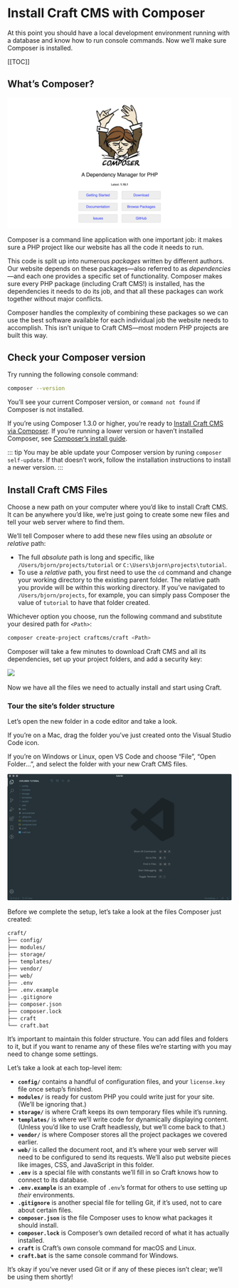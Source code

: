 # Install Craft CMS with Composer

At this point you should have a local development environment running with a database and know how to run console commands. Now we’ll make sure Composer is installed.

[[TOC]]

## What’s Composer?

<BrowserShot url="https://getcomposer.org/" :link="true">
<img src="../images/getcomposer.org.png" alt="Screenshot of getcomposer.org homepage" />
</BrowserShot>

Composer is a command line application with one important job: it makes sure a PHP project like our website has all the code it needs to run.

This code is split up into numerous _packages_ written by different authors. Our website depends on these packages—also referred to as _dependencies_—and each one provides a specific set of functionality. Composer makes sure every PHP package (including Craft CMS!) is installed, has the dependencies it needs to do its job, and that all these packages can work together without major conflicts.

Composer handles the complexity of combining these packages so we can use the best software available for each individual job the website needs to accomplish. This isn’t unique to Craft CMS—most modern PHP projects are built this way.

## Check your Composer version

Try running the following console command:

```bash
composer --version
```

You’ll see your current Composer version, or `command not found` if Composer is not installed.

If you’re using Composer 1.3.0 or higher, you’re ready to [Install Craft CMS via Composer](#install-craft-cms-via-composer). If you’re running a lower version or haven’t installed Composer, see [Composer’s install guide](https://getcomposer.org/doc/00-intro.md#installation-linux-unix-macos).

::: tip
You may be able update your Composer version by runing `composer self-update`. If that doesn’t work, follow the installation instructions to install a newer version.
:::

## Install Craft CMS Files

Choose a new path on your computer where you’d like to install Craft CMS. It can be anywhere you’d like, we’re just going to create some new files and tell your web server where to find them.

We’ll tell Composer where to add these new files using an _absolute_ or _relative_ path:

- The full _absolute_ path is long and specific, like `/Users/bjorn/projects/tutorial` or `C:\Users\bjorn\projects\tutorial`.
- To use a _relative_ path, you first need to use the `cd` command and change your working directory to the existing parent folder. The relative path you provide will be within this working directory. If you’ve navigated to `/Users/bjorn/projects`, for example, you can simply pass Composer the value of `tutorial` to have that folder created.

Whichever option you choose, run the following command and substitute your desired path for `<Path>`:

```bash
composer create-project craftcms/craft <Path>
```

Composer will take a few minutes to download Craft CMS and all its dependencies, set up your project folders, and add a security key:

![](../images/tutorial-composer-create-project.gif)

Now we have all the files we need to actually install and start using Craft.

### Tour the site’s folder structure

Let’s open the new folder in a code editor and take a look.

If you’re on a Mac, drag the folder you’ve just created onto the Visual Studio Code icon.

If you’re on Windows or Linux, open VS Code and choose “File”, “Open Folder...”, and select the folder with your new Craft CMS files.

![](../images/tutorial-vs-code.png)

Before we complete the setup, let’s take a look at the files Composer just created:

```
craft/
├── config/
├── modules/
├── storage/
├── templates/
├── vendor/
├── web/
├── .env
├── .env.example
├── .gitignore
├── composer.json
├── composer.lock
├── craft
└── craft.bat
```

It’s important to maintain this folder structure. You can add files and folders to it, but if you want to rename any of these files we’re starting with you may need to change some settings.

Let’s take a look at each top-level item:

- **`config/`** contains a handful of configuration files, and your `license.key` file once setup’s finished.
- **`modules/`** is ready for custom PHP you could write just for your site. (We’ll be ignoring that.)
- **`storage/`** is where Craft keeps its own temporary files while it’s running.
- **`templates/`** is where we’ll write code for dynamically displaying content. (Unless you’d like to use Craft headlessly, but we’ll come back to that.)
- **`vendor/`** is where Composer stores all the project packages we covered earlier.
- **`web/`** is called the document root, and it’s where your web server will need to be configured to send its requests. We’ll also put website pieces like images, CSS, and JavaScript in this folder.
- **`.env`** is a special file with constants we’ll fill in so Craft knows how to connect to its database.
- **`.env.example`** is an example of `.env`’s format for others to use setting up _their_ environments.
- **`.gitignore`** is another special file for telling Git, if it’s used, not to care about certain files.
- **`composer.json`** is the file Composer uses to know what packages it should install.
- **`composer.lock`** is Composer’s own detailed record of what it has actually installed.
- **`craft`** is Craft’s own console command for macOS and Linux.
- **`craft.bat`** is the same console command for Windows.

It’s okay if you’ve never used Git or if any of these pieces isn’t clear; we’ll be using them shortly!
